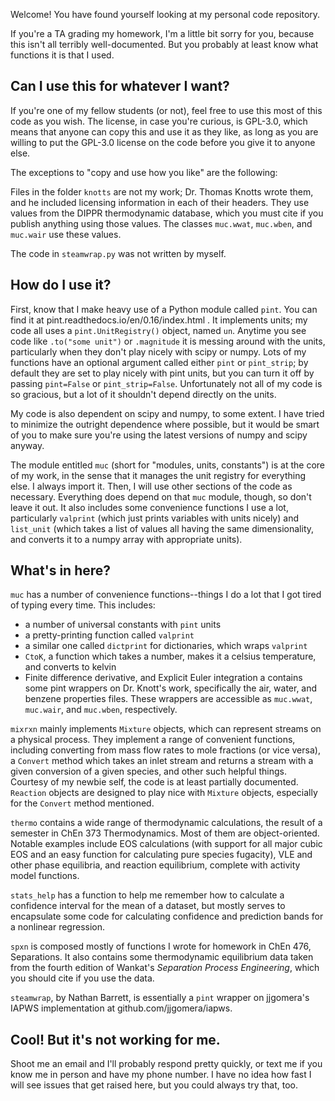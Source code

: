Welcome! You have found yourself looking at my personal code repository.

If you're a TA grading my homework, I'm a little bit sorry for you, because this isn't all terribly well-documented. But you probably at least know what functions it is that I used.

## Can I use this for whatever I want?
If you're one of my fellow students (or not), feel free to use this most of this code as you wish. The license, in case you're curious, is GPL-3.0, which means that anyone can copy this and use it as they like, as long as you are willing to put the GPL-3.0 license on the code before you give it to anyone else.

The exceptions to "copy and use how you like" are the following:

Files in the folder `knotts` are not my work; Dr. Thomas Knotts wrote them, and he included licensing information in each of their headers. They use values from the DIPPR thermodynamic database, which you must cite if you publish anything using those values. The classes `muc.wwat`, `muc.wben`, and `muc.wair` use these values.

The code in `steamwrap.py` was not written by myself. 

## How do I use it?

First, know that I make heavy use of a Python module called `pint`. You can find it at pint.readthedocs.io/en/0.16/index.html . It implements units; my code all uses a `pint.UnitRegistry()` object, named `un`. Anytime you see code like `.to("some unit")` or `.magnitude` it is messing around with the units, particularly when they don't play nicely with scipy or numpy. Lots of my functions have an optional argument called either `pint` or `pint_strip`; by default they are set to play nicely with pint units, but you can turn it off by passing `pint=False` or `pint_strip=False`. Unfortunately not all of my code is so gracious, but a lot of it shouldn't depend directly on the units.

My code is also dependent on scipy and numpy, to some extent. I have tried to minimize the outright dependence where possible, but it would be smart of you to make sure you're using the latest versions of numpy and scipy anyway.

The module entitled `muc` (short for "modules, units, constants") is at the core of my work, in the sense that it manages the unit registry for everything else. I always import it. Then, I will use other sections of the code as necessary. Everything does depend on that `muc` module, though, so don't leave it out. It also includes some convenience functions I use a lot, particularly `valprint` (which just prints variables with units nicely) and `list_unit` (which takes a list of values all having the same dimensionality, and converts it to a numpy array with appropriate units).

## What's in here?

`muc` has a number of convenience functions--things I do a lot that I got tired of typing every time. This includes:
* a number of universal constants with `pint` units
* a pretty-printing function called `valprint`
* a similar one called `dictprint` for dictionaries, which wraps `valprint`
* `CtoK`, a function which takes a number, makes it a celsius temperature, and converts to kelvin
* Finite difference derivative, and Explicit Euler integration
 a contains some pint wrappers on Dr. Knott's work, specifically the air, water, and benzene properties files. These wrappers are accessible as `muc.wwat`, `muc.wair`, and `muc.wben`, respectively.

`mixrxn` mainly implements `Mixture` objects, which can represent streams on a physical process. They implement a range of convenient functions, including converting from mass flow rates to mole fractions (or vice versa), a `Convert` method which takes an inlet stream and returns a stream with a given conversion of a given species, and other such helpful things. Courtesy of my newbie self, the code is at least partially documented. `Reaction` objects are designed to play nice with `Mixture` objects, especially for the `Convert` method mentioned.

`thermo` contains a wide range of thermodynamic calculations, the result of a semester in ChEn 373 Thermodynamics. Most of them are object-oriented. Notable examples include EOS calculations (with support for all major cubic EOS and an easy function for calculating pure species fugacity), VLE and other phase equilibria, and reaction equilibrium, complete with activity model functions.

`stats_help` has a function to help me remember how to calculate a confidence interval for the mean of a dataset, but mostly serves to encapsulate some code for calculating confidence and prediction bands for a nonlinear regression.

`spxn` is composed mostly of functions I wrote for homework in ChEn 476, Separations. It also contains some thermodynamic equilibrium data taken from the fourth edition of Wankat's *Separation Process Engineering*, which you should cite if you use the data.


`steamwrap`, by Nathan Barrett, is essentially a `pint` wrapper on jjgomera's IAPWS implementation at github.com/jjgomera/iapws.

## Cool! But it's not working for me.

Shoot me an email and I'll probably respond pretty quickly, or text me if you know me in person and have my phone number. I have no idea how fast I will see issues that get raised here, but you could always try that, too.
